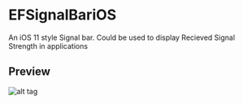 # EFSignalBariOS
An iOS 11 style Signal bar. Could be used to display Recieved Signal Strength in applications

## Preview
![alt tag](https://media.giphy.com/media/YxTSAbwiRGzG8/giphy.gif)
